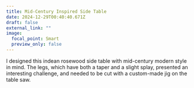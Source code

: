 ```yaml
---
title: Mid-Century Inspired Side Table
date: 2024-12-29T00:40:40.671Z
draft: false
external_link: ""
image:
  focal_point: Smart
  preview_only: false
---
```


I designed this indean rosewood side table with mid-century modern style in mind. The legs, which have both a taper and a slight splay, presented an interesting challenge, and needed to be cut with a custom-made jig on the table saw.